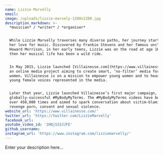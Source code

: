 ```yaml
---
name: Lizzie Marvelly
email:
image: /uploads/lizzie-marvely-1200x1200.jpg
description_markdown: >-
  *musician* / *writer* / *organiser*


  While Lizzie Marvelly traverses many diverse paths, her journey started with
  her love for music. Discovered by Frankie Stevens and her famous uncle, Sir
  Howard Morrison, in her early teens, Lizzie was on the road at age 16 - since
  then her musical life has been a wild ride.


  In May 2015, Lizzie launched [Villainesse.com](https://www.villainesse.com/),
  an online media project aiming to create smart, ‘no-filter’ media for young
  women. Villainesse is on a mission to empower young women and to hear more
  young female voices represented in the media.


  Later that year, Lizzie launched Villainesse’s first major campaign, the
  globally-successful #MyBodyMyTerms. The #MyBodyMyTerms videos have been viewed
  over 450,000 times and aimed to spark conversation about victim-blaming,
  revenge porn, consent and sexual violence.
website_url: 'https://www.villainesse.com/'
twitter_url: 'https://twitter.com/LizzieMarvelly'
facebook_url:
youtube_video_id: '2HQjS33JJFE'
github_username:
instagram_url: 'https://www.instagram.com/lizziemarvelly/'
---
```


Enter your description here...
